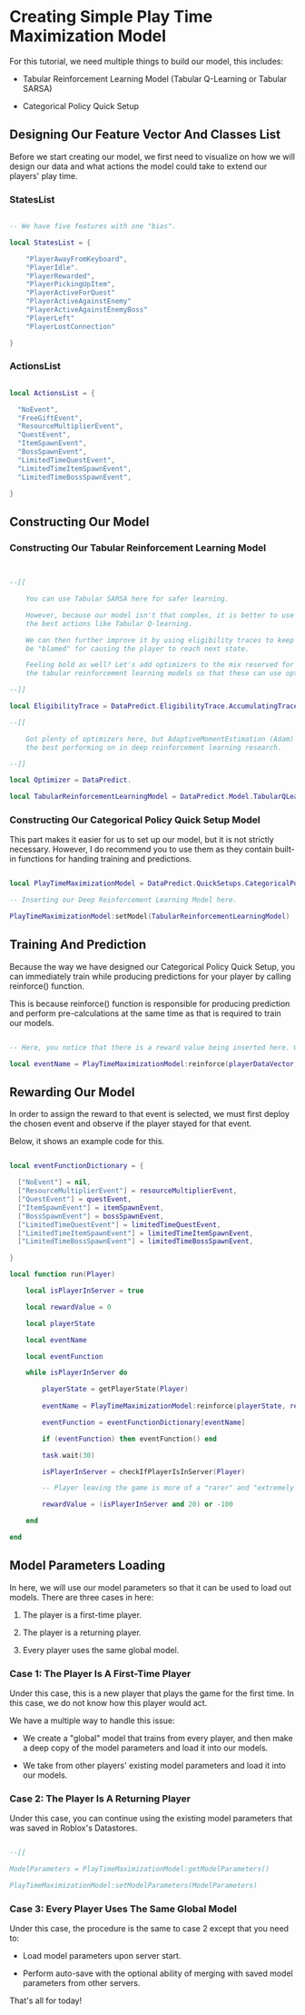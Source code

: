 # Creating Simple Play Time Maximization Model

For this tutorial, we need multiple things to build our model, this includes:

* Tabular Reinforcement Learning Model (Tabular Q-Learning or Tabular SARSA)

* Categorical Policy Quick Setup

## Designing Our Feature Vector And Classes List

Before we start creating our model, we first need to visualize on how we will design our data and what actions the model could take to extend our players' play time.

### StatesList

```lua

-- We have five features with one "bias".

local StatesList = {

    "PlayerAwayFromKeyboard",
    "PlayerIdle".
    "PlayerRewarded",
    "PlayerPickingUpItem",
    "PlayerActiveForQuest"
    "PlayerActiveAgainstEnemy"
    "PlayerActiveAgainstEnemyBoss"
    "PlayerLeft"
    "PlayerLostConnection"

}

```

### ActionsList

```lua

local ActionsList = {

  "NoEvent",
  "FreeGiftEvent",
  "ResourceMultiplierEvent",
  "QuestEvent",
  "ItemSpawnEvent",
  "BossSpawnEvent",
  "LimitedTimeQuestEvent",
  "LimitedTimeItemSpawnEvent",
  "LimitedTimeBossSpawnEvent",

}

```

## Constructing Our Model

### Constructing Our Tabular Reinforcement Learning Model

```lua


--[[

    You can use Tabular SARSA here for safer learning.

    However, because our model isn't that complex, it is better to use the model that choses
    the best actions like Tabular Q-learning.

    We can then further improve it by using eligibility traces to keep track on what actions is to
    be "blamed" for causing the player to reach next state.

    Feeling bold as well? Let's add optimizers to the mix reserved for speeding up neural network learning, but I over engineered
    the tabular reinforcement learning models so that these can use optimizers. 

--]]

local EligibilityTrace = DataPredict.EligibilityTrace.AccumulatingTrace.new()

--[[

    Got plenty of optimizers here, but AdaptiveMomentEstimation (Adam) is always
    the best performing on in deep reinforcement learning research.

--]]

local Optimizer = DataPredict.

local TabularReinforcementLearningModel = DataPredict.Model.TabularQLearning.new({StatesList = StatesList, ActionsList = ActionsList, EligibilityTrace = EligibilityTrace})

```

### Constructing Our Categorical Policy Quick Setup Model

This part makes it easier for us to set up our model, but it is not strictly necessary. However, I do recommend you to use them as they contain built-in functions for handing training and predictions.

```lua

local PlayTimeMaximizationModel = DataPredict.QuickSetups.CategoricalPolicy.new()

-- Inserting our Deep Reinforcement Learning Model here.

PlayTimeMaximizationModel:setModel(TabularReinforcementLearningModel)

```

## Training And Prediction

Because the way we have designed our Categorical Policy Quick Setup, you can immediately train while producing predictions for your player by calling reinforce() function.

This is because reinforce() function is responsible for producing prediction and perform pre-calculations at the same time as that is required to train our models.

```lua

-- Here, you notice that there is a reward value being inserted here. Generally, when you first call this, the reward value should be zero.

local eventName = PlayTimeMaximizationModel:reinforce(playerDataVector, rewardValue)

```

## Rewarding Our Model

In order to assign the reward to that event is selected, we must first deploy the chosen event and observe if the player stayed for that event.

Below, it shows an example code for this.

```lua

local eventFunctionDictionary = {

  ["NoEvent"] = nil,
  ["ResourceMultiplierEvent"] = resourceMultiplierEvent,
  ["QuestEvent"] = questEvent,
  ["ItemSpawnEvent"] = itemSpawnEvent,
  ["BossSpawnEvent"] = bossSpawnEvent,
  ["LimitedTimeQuestEvent"] = limitedTimeQuestEvent,
  ["LimitedTimeItemSpawnEvent"] = limitedTimeItemSpawnEvent,
  ["LimitedTimeBossSpawnEvent"] = limitedTimeBossSpawnEvent,

}

local function run(Player)

    local isPlayerInServer = true

    local rewardValue = 0

    local playerState

    local eventName

    local eventFunction

    while isPlayerInServer do

        playerState = getPlayerState(Player)
    
        eventName = PlayTimeMaximizationModel:reinforce(playerState, rewardValue)

        eventFunction = eventFunctionDictionary[eventName]

        if (eventFunction) then eventFunction() end

        task.wait(30)

        isPlayerInServer = checkIfPlayerIsInServer(Player)

        -- Player leaving the game is more of a "rarer" and "extremely undesirable" event, therefore a very large negative value is used.

        rewardValue = (isPlayerInServer and 20) or -100

    end

end

```

## Model Parameters Loading 

In here, we will use our model parameters so that it can be used to load out models. There are three cases in here:

1. The player is a first-time player.

2. The player is a returning player.

3. Every player uses the same global model.

### Case 1: The Player Is A First-Time Player

Under this case, this is a new player that plays the game for the first time. In this case, we do not know how this player would act.

We have a multiple way to handle this issue:

* We create a "global" model that trains from every player, and then make a deep copy of the model parameters and load it into our models.

* We take from other players' existing model parameters and load it into our models.

### Case 2: The Player Is A Returning Player

Under this case, you can continue using the existing model parameters that was saved in Roblox's Datastores.

```lua

--[[ 

ModelParameters = PlayTimeMaximizationModel:getModelParameters()

PlayTimeMaximizationModel:setModelParameters(ModelParameters)

```

### Case 3: Every Player Uses The Same Global Model

Under this case, the procedure is the same to case 2 except that you need to:

* Load model parameters upon server start.

* Perform auto-save with the optional ability of merging with saved model parameters from other servers.

That's all for today!
